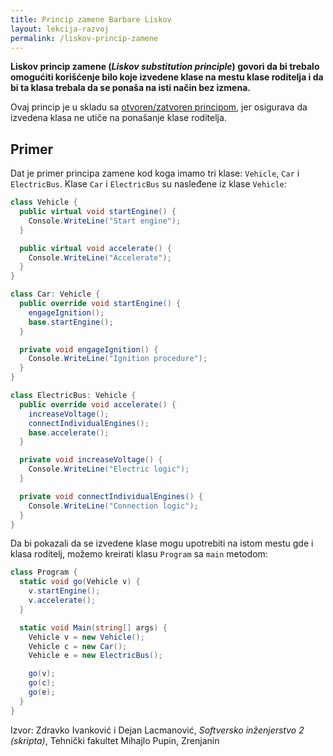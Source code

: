 ```yaml
---
title: Princip zamene Barbare Liskov
layout: lekcija-razvoj
permalink: /liskov-princip-zamene
---
```


**Liskov princip zamene (*Liskov substitution principle*) govori da bi trebalo omogućiti korišćenje bilo koje izvedene klase na mestu klase roditelja i da bi ta klasa trebala da se ponaša na isti način bez izmena.**

Ovaj princip je u skladu sa [otvoren/zatvoren principom](/otvoren-zatvoren-princip), jer osigurava da izvedena klasa ne utiče na ponašanje klase roditelja.

## Primer

Dat je primer principa zamene kod koga imamo tri klase: `Vehicle`, `Car` i `ElectricBus`. Klase `Car` i `ElectricBus` su nasleđene iz klase `Vehicle`:

```cs
class Vehicle {
  public virtual void startEngine() {
    Console.WriteLine("Start engine");
  }

  public virtual void accelerate() {
    Console.WriteLine("Accelerate");
  }
}

class Car: Vehicle {
  public override void startEngine() {
    engageIgnition();
    base.startEngine();
  }

  private void engageIgnition() {
    Console.WriteLine("Ignition procedure");
  }
}

class ElectricBus: Vehicle {
  public override void accelerate() {
    increaseVoltage();
    connectIndividualEngines();
    base.accelerate();
  }

  private void increaseVoltage() {
    Console.WriteLine("Electric logic");
  }

  private void connectIndividualEngines() {
    Console.WriteLine("Connection logic");
  }
}
```

Da bi pokazali da se izvedene klase mogu upotrebiti na istom mestu gde i klasa roditelj, možemo kreirati klasu `Program` sa `main` metodom:

```cs
class Program {
  static void go(Vehicle v) {
    v.startEngine();
    v.accelerate();
  }

  static void Main(string[] args) {
    Vehicle v = new Vehicle();
    Vehicle c = new Car();
    Vehicle e = new ElectricBus();

    go(v);
    go(c);
    go(e);
  }
}
```


Izvor: Zdravko Ivanković i Dejan Lacmanović, *Softversko inženjerstvo 2 (skripta)*, Tehnički fakultet Mihajlo Pupin, Zrenjanin
